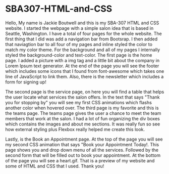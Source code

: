 # SBA307-HTML-and-CSS
Hello, My name is Jackie Boutwell and this is my SBA-307 HTML and CSS website. I started the webpage with a simple salon idea that is based in Seattle, Washington. I have a total of four pages for the whole website. The first thing that I did was add a navigation bar from Bootsrap. I then added that naviagtion bar to all four of my pages and inline styled the color to match my color theme. For the background and all of my pages I internally styled the background-color and text-color.  The first page is the home page. I added a picture with a img tag and a little bit about the company in Lorem Ipsum text generator. At the end of the page you will see the footer which includes some icons that I found from font-awesome which takes one line of JavaScript to link them. Also, there is the newsletter which includes a form for signing up!

The second page is the service page, on here you will find a table that helps the user locate what services the salon offers. In the text that says "Thank you for stopping by" you will see my first CSS animations which flashs another color when hovered over.
The third page is my favorite and this is the teams page. The teams page gives the user a chance to meet the team members that work at the salon. I had a lot of fun organizing the div boxes which contains the images and about me sections. It was really fun so see how external styling plus Flexbox really helped me create this look. 

Lastly, is the Book an Appointment page. At the top of the page you will see my second CSS animation that says "Book your Appointment Today!. This page shows you and drop down menu of all the services. Followed by the second form that will be filled out to book your appointment. At the bottom of the page you will see  a heart.gif. That is a preview of my website and some of HTML and CSS that I used. Thank you!